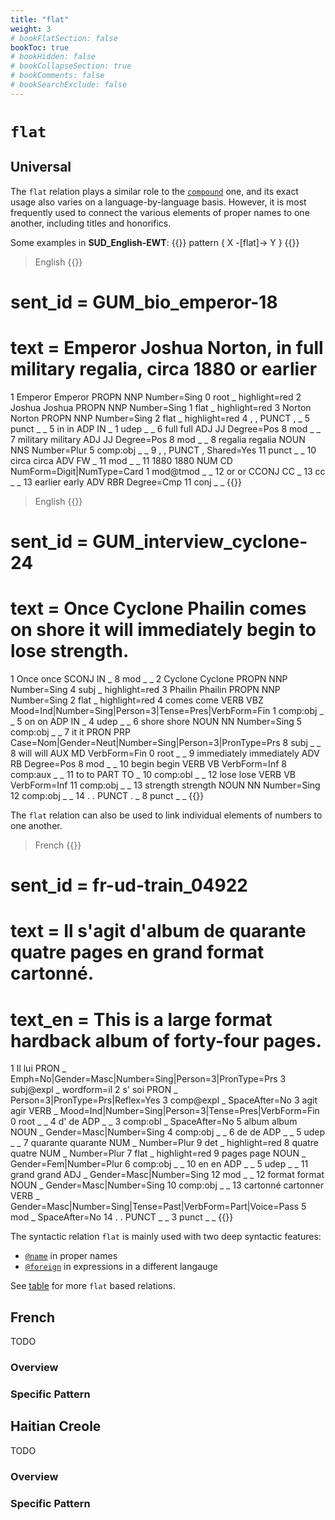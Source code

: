 ```yaml
---
title: "flat"
weight: 3
# bookFlatSection: false
bookToc: true
# bookHidden: false
# bookCollapseSection: true
# bookComments: false
# bookSearchExclude: false
---
```


# `flat`

## Universal


The `flat` relation plays a similar role to the [`compound`](../compound/compound.md) one, and its exact usage also varies on a language-by-language basis. However, it is most frequently used to connect the various elements of proper names to one another, including titles and honorifics.

Some examples in **SUD_English-EWT**:
{{<grew corpus="SUD_English-EWT@2.15" >}}
pattern { X -[flat]-> Y }
{{</grew>}}


> English
{{<conll>}}
# sent_id = GUM_bio_emperor-18
# text = Emperor Joshua Norton, in full military regalia, circa 1880 or earlier
1	Emperor	Emperor	PROPN	NNP	Number=Sing	0	root	_	highlight=red
2	Joshua	Joshua	PROPN	NNP	Number=Sing	1	flat	_	highlight=red
3	Norton	Norton	PROPN	NNP	Number=Sing	2	flat	_	highlight=red
4	,	,	PUNCT	,	_	5	punct	_	_
5	in	in	ADP	IN	_	1	udep	_	_
6	full	full	ADJ	JJ	Degree=Pos	8	mod	_	_
7	military	military	ADJ	JJ	Degree=Pos	8	mod	_	_
8	regalia	regalia	NOUN	NNS	Number=Plur	5	comp:obj	_	_
9	,	,	PUNCT	,	Shared=Yes	11	punct	_	_
10	circa	circa	ADV	FW	_	11	mod	_	_
11	1880	1880	NUM	CD	NumForm=Digit|NumType=Card	1	mod@tmod	_	_
12	or	or	CCONJ	CC	_	13	cc	_	_
13	earlier	early	ADV	RBR	Degree=Cmp	11	conj	_	_
{{</conll>}}

> English
{{<conll>}}
# sent_id = GUM_interview_cyclone-24
# text = Once Cyclone Phailin comes on shore it will immediately begin to lose strength.
1	Once	once	SCONJ	IN	_	8	mod	_	_
2	Cyclone	Cyclone	PROPN	NNP	Number=Sing	4	subj	_	highlight=red
3	Phailin	Phailin	PROPN	NNP	Number=Sing	2	flat	_	highlight=red
4	comes	come	VERB	VBZ	Mood=Ind|Number=Sing|Person=3|Tense=Pres|VerbForm=Fin	1	comp:obj	_	_
5	on	on	ADP	IN	_	4	udep	_	_
6	shore	shore	NOUN	NN	Number=Sing	5	comp:obj	_	_
7	it	it	PRON	PRP	Case=Nom|Gender=Neut|Number=Sing|Person=3|PronType=Prs	8	subj	_	_
8	will	will	AUX	MD	VerbForm=Fin	0	root	_	_
9	immediately	immediately	ADV	RB	Degree=Pos	8	mod	_	_
10	begin	begin	VERB	VB	VerbForm=Inf	8	comp:aux	_	_
11	to	to	PART	TO	_	10	comp:obl	_	_
12	lose	lose	VERB	VB	VerbForm=Inf	11	comp:obj	_	_
13	strength	strength	NOUN	NN	Number=Sing	12	comp:obj	_	_
14	.	.	PUNCT	.	_	8	punct	_	_
{{</conll>}}
  

The `flat` relation can also be used to link individual elements of numbers to one another.

  
> French
{{<conll>}}
# sent_id = fr-ud-train_04922
# text = Il s'agit d'album de quarante quatre pages en grand format cartonné.
# text_en = This is a large format hardback album of forty-four pages.
1	Il	lui	PRON	_	Emph=No|Gender=Masc|Number=Sing|Person=3|PronType=Prs	3	subj@expl	_	wordform=il
2	s'	soi	PRON	_	Person=3|PronType=Prs|Reflex=Yes	3	comp@expl	_	SpaceAfter=No
3	agit	agir	VERB	_	Mood=Ind|Number=Sing|Person=3|Tense=Pres|VerbForm=Fin	0	root	_	_
4	d'	de	ADP	_	_	3	comp:obl	_	SpaceAfter=No
5	album	album	NOUN	_	Gender=Masc|Number=Sing	4	comp:obj	_	_
6	de	de	ADP	_	_	5	udep	_	_
7	quarante	quarante	NUM	_	Number=Plur	9	det	_	highlight=red
8	quatre	quatre	NUM	_	Number=Plur	7	flat	_	highlight=red
9	pages	page	NOUN	_	Gender=Fem|Number=Plur	6	comp:obj	_	_
10	en	en	ADP	_	_	5	udep	_	_
11	grand	grand	ADJ	_	Gender=Masc|Number=Sing	12	mod	_	_
12	format	format	NOUN	_	Gender=Masc|Number=Sing	10	comp:obj	_	_
13	cartonné	cartonner	VERB	_	Gender=Masc|Number=Sing|Tense=Past|VerbForm=Part|Voice=Pass	5	mod	_	SpaceAfter=No
14	.	.	PUNCT	_	_	3	punct	_	_
{{</conll>}}

The syntactic relation `flat` is mainly used with two deep syntactic features:
 - [`@name`](../../../Deep/name) in proper names
 - [`@foreign`](../../../Deep/foreign) in expressions in a different langauge


See [table](https://tables.grew.fr/?data=sud_deps/DEPS&cols=flat) for more `flat` based relations.


## French

TODO
### Overview

### Specific Pattern




## Haitian Creole

TODO
### Overview

### Specific Pattern


